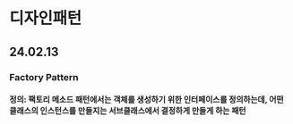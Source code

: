 # 디자인패턴

## 24.02.13

### Factory Pattern
#### 정의: 팩토리 메소드 패턴에서는 객체를 생성하기 위한 인터페이스를 정의하는데, 어떤 클래스의 인스턴스를 만들지는 서브클래스에서 결정하게 만들게 하는 패턴

